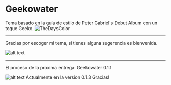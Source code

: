 # Geekowater
Tema basado en la guía de estilo de Peter Gabriel's Debut Album con un toque Geeko.
![TheDaysColor](http://www.thedayscolor.com/wallpapers/050814_pg1.jpg)
***
Gracias por escoger mi tema, si tienes alguna sugerencia es bienvenida.

![alt text](https://lh4.googleusercontent.com/adoKo76nNeo077PePEP-LBdDjRbODnKb_idm_n2-GUE=w1043-h566 "Ommadawn")

---
El proceso de la proxima entrega: Geekowater 0.1.1

![alt text](https://soundcoloryellow.files.wordpress.com/2015/03/geekowater0-1-1.png)
Actualmente en la version 0.1.3
Gracias!